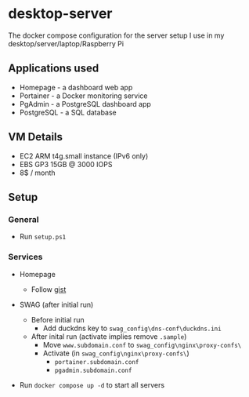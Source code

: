 # desktop-server

The docker compose configuration for the server setup I use in my desktop/server/laptop/Raspberry Pi

## Applications used

- Homepage - a dashboard web app
- Portainer - a Docker monitoring service
- PgAdmin - a PostgreSQL dashboard app
- PostgreSQL - a SQL database

## VM Details

- EC2 ARM t4g.small instance (IPv6 only)
- EBS GP3 15GB @ 3000 IOPS
- 8$ / month

## Setup

### General

- Run `setup.ps1`

### Services

- Homepage
  - Follow [gist](https://gist.github.com/styblope/dc55e0ad2a9848f2cc3307d4819d819f)
- SWAG (after initial run)
  - Before initial run
    - Add duckdns key to `swag_config\dns-conf\duckdns.ini`
  - After inital run (activate implies remove `.sample`)
    - Move `www.subdomain.conf` to `swag_config\nginx\proxy-confs\`
    - Activate (in `swag_config\nginx\proxy-confs\`)
      - `portainer.subdomain.conf`
      - `pgadmin.subdomain.conf`

- Run `docker compose up -d` to start all servers
